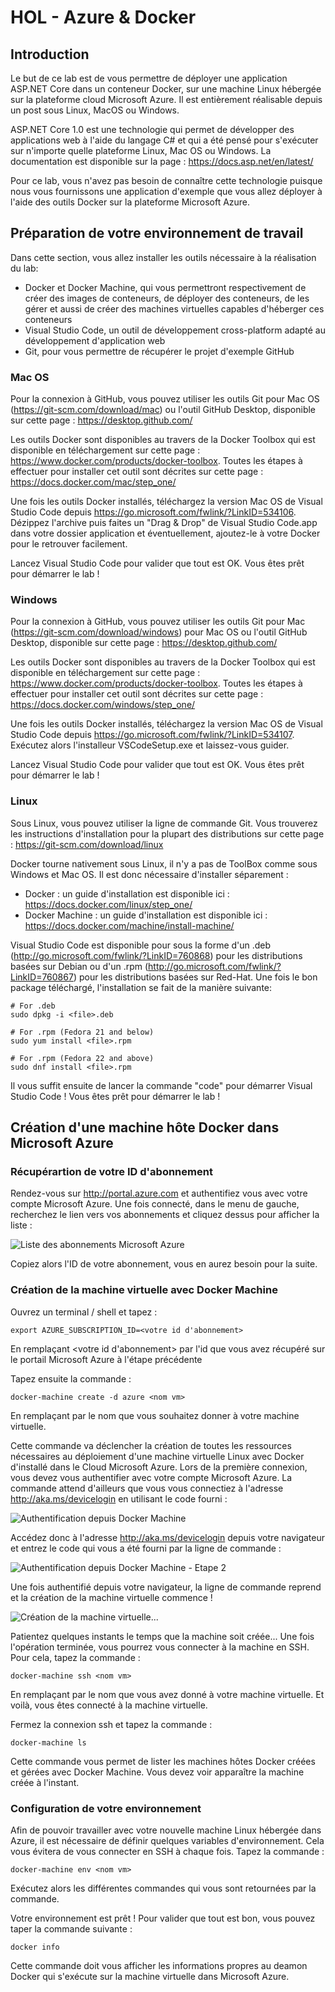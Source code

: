 # HOL - Azure & Docker

## Introduction

Le but de ce lab est de vous permettre de déployer une application ASP.NET Core dans un conteneur Docker, sur une machine Linux hébergée sur la plateforme cloud Microsoft Azure. 
Il est entièrement réalisable depuis un post sous Linux, MacOS ou Windows.

ASP.NET Core 1.0 est une technologie qui permet de développer des applications web à l'aide du langage C# et qui a été pensé pour s'exécuter sur n'importe quelle plateforme Linux, Mac OS ou Windows.
La documentation est disponible sur la page : https://docs.asp.net/en/latest/

Pour ce lab, vous n'avez pas besoin de connaître cette technologie puisque nous vous fournissons une application d'exemple que vous allez déployer à l'aide des outils Docker sur la plateforme Microsoft Azure.

## Préparation de votre environnement de travail

Dans cette section, vous allez installer les outils nécessaire à la réalisation du lab:

- Docker et Docker Machine, qui vous permettront respectivement de créer des images de conteneurs, de déployer des conteneurs, de les gérer et aussi de créer des machines virtuelles capables d'héberger ces conteneurs
- Visual Studio Code, un outil de développement cross-platform adapté au développement d'application web
- Git, pour vous permettre de récupérer le projet d'exemple GitHub

### Mac OS

Pour la connexion à GitHub, vous pouvez utiliser les outils Git pour Mac OS (https://git-scm.com/download/mac) ou l'outil GitHub Desktop, disponible sur cette page : https://desktop.github.com/ 

Les outils Docker sont disponibles au travers de la Docker Toolbox qui est disponible en téléchargement sur cette page : https://www.docker.com/products/docker-toolbox.
Toutes les étapes à effectuer pour installer cet outil sont décrites sur cette page : https://docs.docker.com/mac/step_one/

Une fois les outils Docker installés, téléchargez la version Mac OS de Visual Studio Code depuis https://go.microsoft.com/fwlink/?LinkID=534106.
Dézippez l'archive puis faites un "Drag & Drop" de Visual Studio Code.app dans votre dossier application et éventuellement, ajoutez-le à votre Docker pour le retrouver facilement.

Lancez Visual Studio Code pour valider que tout est OK.
Vous êtes prêt pour démarrer le lab !


### Windows

Pour la connexion à GitHub, vous pouvez utiliser les outils Git pour Mac (https://git-scm.com/download/windows) pour Mac OS ou l'outil GitHub Desktop, disponible sur cette page : https://desktop.github.com/ 

Les outils Docker sont disponibles au travers de la Docker Toolbox qui est disponible en téléchargement sur cette page : https://www.docker.com/products/docker-toolbox.
Toutes les étapes à effectuer pour installer cet outil sont décrites sur cette page : https://docs.docker.com/windows/step_one/ 

Une fois les outils Docker installés, téléchargez la version Mac OS de Visual Studio Code depuis https://go.microsoft.com/fwlink/?LinkID=534107. Exécutez alors l'installeur VSCodeSetup.exe et laissez-vous guider.

Lancez Visual Studio Code pour valider que tout est OK.
Vous êtes prêt pour démarrer le lab !

### Linux

Sous Linux, vous pouvez utiliser la ligne de commande Git. Vous trouverez les instructions d'installation pour la plupart des distributions sur cette page : https://git-scm.com/download/linux

Docker tourne nativement sous Linux, il n'y a pas de ToolBox comme sous Windows et Mac OS. Il est donc nécessaire d'installer séparement :

- Docker : un guide d'installation est disponible ici : https://docs.docker.com/linux/step_one/
- Docker Machine : un guide d'installation est disponible ici : https://docs.docker.com/machine/install-machine/

Visual Studio Code est disponible pour sous la forme d'un .deb (http://go.microsoft.com/fwlink/?LinkID=760868) pour les distributions basées sur Debian ou d'un .rpm (http://go.microsoft.com/fwlink/?LinkID=760867) pour les distributions basées sur Red-Hat.
Une fois le bon package téléchargé, l'installation se fait de la manière suivante:

    # For .deb
    sudo dpkg -i <file>.deb

    # For .rpm (Fedora 21 and below)
    sudo yum install <file>.rpm

    # For .rpm (Fedora 22 and above)
    sudo dnf install <file>.rpm

Il vous suffit ensuite de lancer la commande "code" pour démarrer Visual Studio Code !
Vous êtes prêt pour démarrer le lab !

## Création d'une machine hôte Docker dans Microsoft Azure

### Récupérartion de votre ID d'abonnement

Rendez-vous sur http://portal.azure.com et authentifiez vous avec votre compte Microsoft Azure. Une fois connecté, dans le menu de gauche, recherchez le lien vers vos abonnements et cliquez dessus pour afficher la liste :

![Liste des abonnements Microsoft Azure](https://github.com/DXFrance/DockerLab/blob/master/medias/id_subscription.png)

Copiez alors l'ID de votre abonnement, vous en aurez besoin pour la suite.

### Création de la machine virtuelle avec Docker Machine

Ouvrez un terminal / shell et tapez :

    export AZURE_SUBSCRIPTION_ID=<votre id d'abonnement>

En remplaçant <votre id d'abonnement> par l'id que vous avez récupéré sur le portail Microsoft Azure à l'étape précédente

Tapez ensuite la commande :

    docker-machine create -d azure <nom vm>

En remplaçant <nom vm> par le nom que vous souhaitez donner à votre machine virtuelle.

Cette commande va déclencher la création de toutes les ressources nécessaires au déploiement d'une machine virtuelle Linux avec Docker d'installé dans le Cloud Microsoft Azure.
Lors de la première connexion, vous devez vous authentifier avec votre compte Microsoft Azure. La commande attend d'ailleurs que vous vous connectiez à l'adresse http://aka.ms/devicelogin en utilisant le code fourni :

![Authentification depuis Docker Machine](https://github.com/DXFrance/DockerLab/blob/master/medias/device_login.png)

Accédez donc à l'adresse http://aka.ms/devicelogin depuis votre navigateur et entrez le code qui vous a été fourni par la ligne de commande :

![Authentification depuis Docker Machine - Etape 2](https://github.com/DXFrance/DockerLab/blob/master/medias/device_login_2.png)

Une fois authentifié depuis votre navigateur, la ligne de commande reprend et la création de la machine virtuelle commence !

![Création de la machine virtuelle...](https://github.com/DXFrance/DockerLab/blob/master/medias/cmd_execution.png)

Patientez quelques instants le temps que la machine soit créée... Une fois l'opération terminée, vous pourrez vous connecter à la machine en SSH.
Pour cela, tapez la commande :

    docker-machine ssh <nom vm>

En remplaçant <nom vm> par le nom que vous avez donné à votre machine virtuelle. Et voilà, vous êtes connecté à la machine virtuelle.

Fermez la connexion ssh et tapez la commande :

    docker-machine ls

Cette commande vous permet de lister les machines hôtes Docker créées et gérées avec Docker Machine. Vous devez voir apparaître la machine créée à l'instant.

### Configuration de votre environnement

Afin de pouvoir travailler avec votre nouvelle machine Linux hébergée dans Azure, il est nécessaire de définir quelques variables d'environnement. Cela vous évitera de vous connecter en SSH à chaque fois. Tapez la commande :

    docker-machine env <nom vm>

Exécutez alors les différentes commandes qui vous sont retournées par la commande.

Votre environnement est prêt ! Pour valider que tout est bon, vous pouvez taper la commande suivante :

    docker info

Cette commande doit vous afficher les informations propres au deamon Docker qui s'exécute sur la machine virtuelle dans Microsoft Azure.